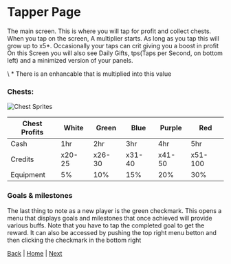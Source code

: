 # Tapper Page
The main screen. This is where you will tap for profit and collect chests. 
When you tap on the screen, A multiplier starts.
As long as you tap this will grow up to x5*.
Occasionally your taps can crit giving you a boost in profit
On this Screen you will also see Daily Gifts, tps(Taps per Second, on bottom left) and a minimized version of your panels.

\ * There is an enhancable that is multiplied into this value



### Chests:
![Chest Sprites](https://user-images.githubusercontent.com/13612927/116929504-bf639100-ac1b-11eb-8f32-a09cdbc525c4.png)

| Chest Profits  | White | Green  | Blue | Purple  | Red |
| ------------- | ------------- | ------------- | ------------- | ------------- | ------------- |
| Cash  | 1hr  | 2hr  | 3hr  | 4hr  | 5hr  |
| Credits  | x20-25  | x26-30  | x31-40  | x41-50  | x51-100  |
| Equipment  | 5%  | 10%  | 15%  | 20%  | 30%  |

### Goals & milestones
The last thing to note as a new player is the green checkmark. 
This opens a menu that displays goals and milestones that once achieved will provide various buffs. 
Note that you have to tap the completed goal to get the reward. 
It can also be accessed by pushing the top right menu betton and then clicking the checkmark in the bottom right

 
[Back](../README.md) | [Home](../README.md) | [Next](Panel%20Tab.md)